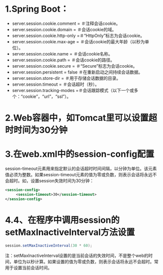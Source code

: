 # 1.Spring Boot：
 
* server.session.cookie.comment = ＃注释会话cookie。
* server.session.cookie.domain = ＃会话cookie的域。
* server.session.cookie.http-only =＃“HttpOnly”标志为会话cookie。
* server.session.cookie.max-age = ＃会话cookie的最大年龄（以秒为单位）。
* server.session.cookie.name = ＃会话cookie名称。
* server.session.cookie.path = ＃会话cookie的路径。
* server.session.cookie.secure = ＃“Secure”标志为会话cookie。
* server.session.persistent = false ＃在重新启动之间持续会话数据。
* server.session.store-dir = ＃用于存储会话数据的目录。
*  server.session.timeout = ＃会话超时（秒）。
* server.session.tracking-modes =＃会话跟踪模式（以下一个或多个：“cookie”，“url”，“ssl”）。
# 2.Web容器中，如Tomcat里可以设置超时时间为30分钟 
# 3.在web.xml中的session-config配置 
session-timeout元素用来指定默认的会话超时时间间隔，以分钟为单位。该元素值必须为整数。如果session-timeout元素的值为零或负数，则表示会话将永远不会超时。如，设置session失效时间为30分钟： 
``` xml
<session-config> 
     <session-timeout>30</session-timeout> 
</session-config> 

```
# 4.4、在程序中调用session的setMaxInactiveInterval方法设置
``` java
session.setMaxInactiveInterval(30 * 60);  
```
注：setMaxInactiveInterval设置的是当前会话的失效时间，不是整个web的时间，单位为以秒计算。如果设置的值为零或负数，则表示会话将永远不会超时。常用于设置当前会话时间。